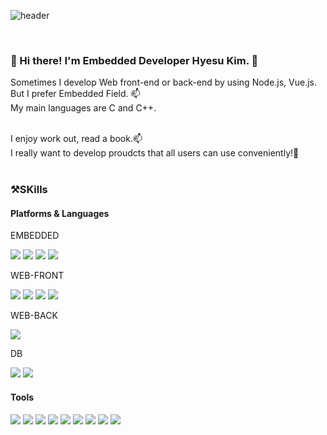 ![header](https://capsule-render.vercel.app/api?type=soft&color=auto&height=300&section=header&text=WELCOME&fontSize=90&desc=Hyesu's%20github%20profile&descAlignY=68&descAlign=64)

<br/>

<h3>👋 Hi there! I'm Embedded Developer Hyesu Kim. 💞️</h3>
Sometimes I develop Web front-end or back-end by using Node.js, Vue.js.<br/>
But I prefer Embedded Field. 📫<br/>
My main languages are C and C++.<br/>

<br/>

I enjoy work out, read a book.📫<br/>
I really want to develop proudcts that all users can use conveniently!🌱<br/>
<br/>

<h3>⚒️SKills</h3>
<h4>Platforms & Languages</h4>

<p>EMBEDDED</p>

<p display="inline-block">
<img src="https://img.shields.io/badge/C-A8B9CC?style=for-the-badge&logo=C&logoColor=white">
<img src="https://img.shields.io/badge/C++-00599C?style=for-the-badge&logo=C%2B%2B&logoColor=white">
<img src="https://img.shields.io/badge/Linux-FCC624?style=for-the-badge&logo=Linux&logoColor=white">
<img src="https://img.shields.io/badge/Python-3776AB?style=for-the-badge&logo=Python&logoColor=white">
</p>

<p>WEB-FRONT</p>

<p display="inline-block">
<img src="https://img.shields.io/badge/HTML-E34F26?style=for-the-badge&logo=HTML5&logoColor=white">
<img src="https://img.shields.io/badge/CSS-1572B6?style=for-the-badge&logo=CSS3&logoColor=white">
<img src="https://img.shields.io/badge/JavaScript-F7DF1E?style=for-the-badge&logo=JavaScript&logoColor=white">
<img src="https://img.shields.io/badge/Vue-4FC08D?style=for-the-badge&logo=Vue.js&logoColor=white">
</p>

<p>WEB-BACK</p>

<p display="inline-block">
<img src="https://img.shields.io/badge/Node-339933?style=for-the-badge&logo=Node.js&logoColor=white">
</p>

<p>DB</p>

<p display="inline-block">
<img src="https://img.shields.io/badge/MySQL-4479A1?style=for-the-badge&logo=MySQL&logoColor=white">
<img src="https://img.shields.io/badge/PostgreSQL-4169E1?style=for-the-badge&logo=PostgreSQL&logoColor=white">
</p>

<h4>Tools</h4>

<p display="inline-block">
<img src="https://img.shields.io/badge/Git-F05032?style=for-the-badge&logo=Git&logoColor=white">
<img src="https://img.shields.io/badge/Visual_Studio-5C2D91?style=for-the-badge&logo=Visual Studio&logoColor=white">
<img src="https://img.shields.io/badge/Visual_Studio_Code-007ACC?style=for-the-badge&logo=Visual Studio Code&logoColor=white">
<img src="https://img.shields.io/badge/PyCharm-000000?style=for-the-badge&logo=PyCharm&logoColor=white">
<img src="https://img.shields.io/badge/Arduino-00979D?style=for-the-badge&logo=Arduino&logoColor=white">
<img src="https://img.shields.io/badge/Raspberry_Pi-A22846?style=for-the-badge&logo=Raspberry Pi&logoColor=white">
<img src="https://img.shields.io/badge/Postman-FF6C37?style=for-the-badge&logo=Postman&logoColor=white">
<img src="https://img.shields.io/badge/Amazon_AWS-232F3E?style=for-the-badge&logo=Amazon AWS&logoColor=white">
<img src="https://img.shields.io/badge/Firebase-FFCA28?style=for-the-badge&logo=Firebase&logoColor=white">
</p>
<!--테스트2-->

<!---
h2222y/h2222y is a ✨ special ✨ repository because its `README.md` (this file) appears on your GitHub profile.
You can click the Preview link to take a look at your changes.
--->

